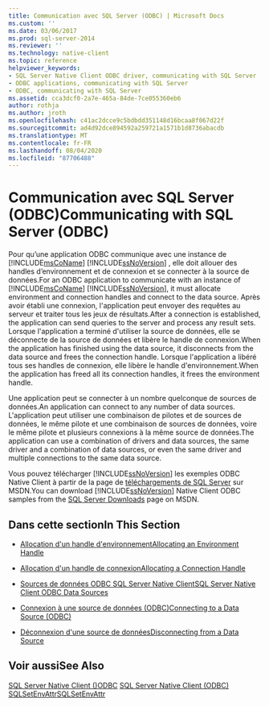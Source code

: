 ```yaml
---
title: Communication avec SQL Server (ODBC) | Microsoft Docs
ms.custom: ''
ms.date: 03/06/2017
ms.prod: sql-server-2014
ms.reviewer: ''
ms.technology: native-client
ms.topic: reference
helpviewer_keywords:
- SQL Server Native Client ODBC driver, communicating with SQL Server
- ODBC applications, communicating with SQL Server
- ODBC, communicating with SQL Server
ms.assetid: cca3dcf0-2a7e-465a-84de-7ce055360eb6
author: rothja
ms.author: jroth
ms.openlocfilehash: c41ac2dcce9c5bdbdd351148d16bcaa8f067d22f
ms.sourcegitcommit: ad4d92dce894592a259721a1571b1d8736abacdb
ms.translationtype: MT
ms.contentlocale: fr-FR
ms.lasthandoff: 08/04/2020
ms.locfileid: "87706488"
---
```

# <a name="communicating-with-sql-server-odbc"></a><span data-ttu-id="8a51d-102">Communication avec SQL Server (ODBC)</span><span class="sxs-lookup"><span data-stu-id="8a51d-102">Communicating with SQL Server (ODBC)</span></span>
  <span data-ttu-id="8a51d-103">Pour qu’une application ODBC communique avec une instance de [!INCLUDE[msCoName](../../includes/msconame-md.md)] [!INCLUDE[ssNoVersion](../../includes/ssnoversion-md.md)] , elle doit allouer des handles d’environnement et de connexion et se connecter à la source de données.</span><span class="sxs-lookup"><span data-stu-id="8a51d-103">For an ODBC application to communicate with an instance of [!INCLUDE[msCoName](../../includes/msconame-md.md)] [!INCLUDE[ssNoVersion](../../includes/ssnoversion-md.md)], it must allocate environment and connection handles and connect to the data source.</span></span> <span data-ttu-id="8a51d-104">Après avoir établi une connexion, l'application peut envoyer des requêtes au serveur et traiter tous les jeux de résultats.</span><span class="sxs-lookup"><span data-stu-id="8a51d-104">After a connection is established, the application can send queries to the server and process any result sets.</span></span> <span data-ttu-id="8a51d-105">Lorsque l'application a terminé d'utiliser la source de données, elle se déconnecte de la source de données et libère le handle de connexion.</span><span class="sxs-lookup"><span data-stu-id="8a51d-105">When the application has finished using the data source, it disconnects from the data source and frees the connection handle.</span></span> <span data-ttu-id="8a51d-106">Lorsque l'application a libéré tous ses handles de connexion, elle libère le handle d'environnement.</span><span class="sxs-lookup"><span data-stu-id="8a51d-106">When the application has freed all its connection handles, it frees the environment handle.</span></span>  
  
 <span data-ttu-id="8a51d-107">Une application peut se connecter à un nombre quelconque de sources de données.</span><span class="sxs-lookup"><span data-stu-id="8a51d-107">An application can connect to any number of data sources.</span></span> <span data-ttu-id="8a51d-108">L'application peut utiliser une combinaison de pilotes et de sources de données, le même pilote et une combinaison de sources de données, voire le même pilote et plusieurs connexions à la même source de données.</span><span class="sxs-lookup"><span data-stu-id="8a51d-108">The application can use a combination of drivers and data sources, the same driver and a combination of data sources, or even the same driver and multiple connections to the same data source.</span></span>  
  
 <span data-ttu-id="8a51d-109">Vous pouvez télécharger [!INCLUDE[ssNoVersion](../../includes/ssnoversion-md.md)] les exemples ODBC Native Client à partir de la page de [téléchargements de SQL Server](https://go.microsoft.com/fwlink/?LinkId=62796) sur MSDN.</span><span class="sxs-lookup"><span data-stu-id="8a51d-109">You can download [!INCLUDE[ssNoVersion](../../includes/ssnoversion-md.md)] Native Client ODBC samples from the [SQL Server Downloads](https://go.microsoft.com/fwlink/?LinkId=62796) page on MSDN.</span></span>  
  
## <a name="in-this-section"></a><span data-ttu-id="8a51d-110">Dans cette section</span><span class="sxs-lookup"><span data-stu-id="8a51d-110">In This Section</span></span>  
  
-   [<span data-ttu-id="8a51d-111">Allocation d'un handle d'environnement</span><span class="sxs-lookup"><span data-stu-id="8a51d-111">Allocating an Environment Handle</span></span>](allocating-an-environment-handle.md)  
  
-   [<span data-ttu-id="8a51d-112">Allocation d'un handle de connexion</span><span class="sxs-lookup"><span data-stu-id="8a51d-112">Allocating a Connection Handle</span></span>](allocating-a-connection-handle.md)  
  
-   [<span data-ttu-id="8a51d-113">Sources de données ODBC SQL Server Native Client</span><span class="sxs-lookup"><span data-stu-id="8a51d-113">SQL Server Native Client ODBC Data Sources</span></span>](../../integration-services/connection-manager/data-sources.md)  
  
-   [<span data-ttu-id="8a51d-114">Connexion à une source de données &#40;ODBC&#41;</span><span class="sxs-lookup"><span data-stu-id="8a51d-114">Connecting to a Data Source &#40;ODBC&#41;</span></span>](connecting-to-a-data-source-odbc.md)  
  
-   [<span data-ttu-id="8a51d-115">Déconnexion d'une source de données</span><span class="sxs-lookup"><span data-stu-id="8a51d-115">Disconnecting from a Data Source</span></span>](disconnecting-from-a-data-source.md)  
  
## <a name="see-also"></a><span data-ttu-id="8a51d-116">Voir aussi</span><span class="sxs-lookup"><span data-stu-id="8a51d-116">See Also</span></span>  
 <span data-ttu-id="8a51d-117">[SQL Server Native Client &#40;&#41;ODBC](../native-client/odbc/sql-server-native-client-odbc.md) </span><span class="sxs-lookup"><span data-stu-id="8a51d-117">[SQL Server Native Client &#40;ODBC&#41;](../native-client/odbc/sql-server-native-client-odbc.md) </span></span>  
 [<span data-ttu-id="8a51d-118">SQLSetEnvAttr</span><span class="sxs-lookup"><span data-stu-id="8a51d-118">SQLSetEnvAttr</span></span>](../native-client-odbc-api/sqlsetenvattr.md)  
  
  
